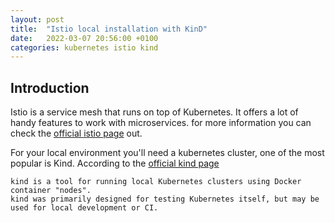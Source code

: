 ```yaml
---
layout: post
title:  "Istio local installation with KinD"
date:   2022-03-07 20:56:00 +0100
categories: kubernetes istio kind
---
```


## Introduction

Istio is a service mesh that runs on top of Kubernetes. It offers a lot of handy features to work with microservices.
for more information you can check the [official istio page](https://istio.io/latest/) out.

For your local environment you'll need a kubernetes cluster, one of the most popular is Kind. According to the 
[official kind page](https://kind.sigs.k8s.io/)
```
kind is a tool for running local Kubernetes clusters using Docker container "nodes".
kind was primarily designed for testing Kubernetes itself, but may be used for local development or CI.
```


